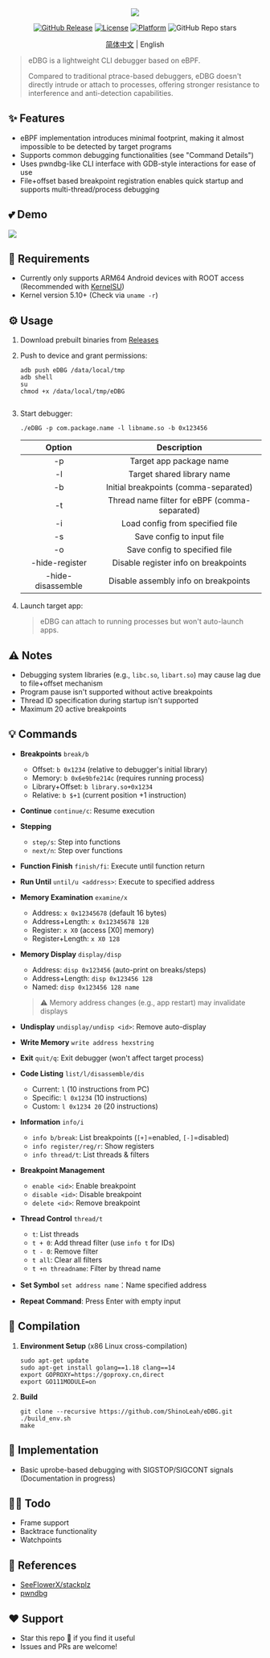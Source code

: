<div align="center">
  <img src="logo.png"/>

  [![GitHub Release](https://img.shields.io/github/v/release/ShinoLeah/eDBG?style=flat-square)](https://github.com/ShinoLeah/eDBG/releases)
  [![License](https://img.shields.io/github/license/ShinoLeah/eDBG?style=flat-square)](LICENSE)
  [![Platform](https://img.shields.io/badge/platform-Android%20ARM64-red.svg?style=flat-square)](https://www.android.com/)
  ![GitHub Repo stars](https://img.shields.io/github/stars/ShinoLeah/eDBG)

  [简体中文](READM.md) | English

</div>

> eDBG is a lightweight CLI debugger based on eBPF.<br />
>
> Compared to traditional ptrace-based debuggers, eDBG doesn't directly intrude or attach to processes, offering stronger resistance to interference and anti-detection capabilities.

## ✨ Features

- eBPF implementation introduces minimal footprint, making it almost impossible to be detected by target programs
- Supports common debugging functionalities (see "Command Details")
- Uses pwndbg-like CLI interface with GDB-style interactions for ease of use
- File+offset based breakpoint registration enables quick startup and supports multi-thread/process debugging

## 💕 Demo

![](demo.png)

## 🚀 Requirements

- Currently only supports ARM64 Android devices with ROOT access (Recommended with [KernelSU](https://github.com/tiann/KernelSU))
- Kernel version 5.10+ (Check via `uname -r`)

## ⚙️ Usage

1. Download prebuilt binaries from [Releases](https://github.com/ShinoLeah/eDBG/releases)

2. Push to device and grant permissions:
   ```shell
   adb push eDBG /data/local/tmp
   adb shell
   su
   chmod +x /data/local/tmp/eDBG


3. Start debugger:

   ```shell
   ./eDBG -p com.package.name -l libname.so -b 0x123456
   ```

   |      Option       |                  Description                  |
   | :---------------: | :-------------------------------------------: |
   |        -p         |            Target app package name            |
   |        -l         |          Target shared library name           |
   |        -b         |     Initial breakpoints (comma-separated)     |
   |        -t         | Thread name filter for eBPF (comma-separated) |
   |        -i         |        Load config from specified file        |
   |        -s         |           Save config to input file           |
   |        -o         |         Save config to specified file         |
   |  -hide-register   |     Disable register info on breakpoints      |
   | -hide-disassemble |     Disable assembly info on breakpoints      |

4. Launch target app:

   > eDBG can attach to running processes but won't auto-launch apps.

## ⚠️ Notes

- Debugging system libraries (e.g., `libc.so`, `libart.so`) may cause lag due to file+offset mechanism
- Program pause isn't supported without active breakpoints
- Thread ID specification during startup isn't supported
- Maximum 20 active breakpoints

## 💡 Commands

- **Breakpoints** `break/b`

  - Offset: `b 0x1234` (relative to debugger's initial library)
  - Memory: `b 0x6e9bfe214c` (requires running process)
  - Library+Offset: `b library.so+0x1234`
  - Relative: `b $+1` (current position +1 instruction)

- **Continue** `continue/c`: Resume execution

- **Stepping**

  - `step/s`: Step into functions
  - `next/n`: Step over functions

- **Function Finish** `finish/fi`: Execute until function return

- **Run Until** `until/u <address>`: Execute to specified address

- **Memory Examination** `examine/x`

  - Address: `x 0x12345678` (default 16 bytes)
  - Address+Length: `x 0x12345678 128`
  - Register: `x X0` (access [X0] memory)
  - Register+Length: `x X0 128`

- **Memory Display** `display/disp`

  - Address: `disp 0x123456` (auto-print on breaks/steps)
  - Address+Length: `disp 0x123456 128`
  - Named: `disp 0x123456 128 name`

  > ⚠️ Memory address changes (e.g., app restart) may invalidate displays

- **Undisplay** `undisplay/undisp <id>`: Remove auto-display

- **Write Memory** `write address hexstring`

- **Exit** `quit/q`: Exit debugger (won't affect target process)

- **Code Listing** `list/l/disassemble/dis`

  - Current: `l` (10 instructions from PC)
  - Specific: `l 0x1234` (10 instructions)
  - Custom: `l 0x1234 20` (20 instructions)

- **Information** `info/i`

  - `info b/break`: List breakpoints (`[+]`=enabled, `[-]`=disabled)
  - `info register/reg/r`: Show registers
  - `info thread/t`: List threads & filters

- **Breakpoint Management**

  - `enable <id>`: Enable breakpoint
  - `disable <id>`: Disable breakpoint
  - `delete <id>`: Remove breakpoint

- **Thread Control** `thread/t`

  - `t`: List threads
  - `t + 0`: Add thread filter (use `info t` for IDs)
  - `t - 0`: Remove filter
  - `t all`: Clear all filters
  - `t +n threadname`: Filter by thread name

- **Set Symbol** `set address name`：Name specified address

- **Repeat Command**: Press Enter with empty input

## 🛫 Compilation

1. **Environment Setup** (x86 Linux cross-compilation)

   ```shell
   sudo apt-get update
   sudo apt-get install golang==1.18 clang==14
   export GOPROXY=https://goproxy.cn,direct
   export GO111MODULE=on

2. **Build**

   ```shell
   git clone --recursive https://github.com/ShinoLeah/eDBG.git
   ./build_env.sh
   make
   ```

## 💭 Implementation

- Basic uprobe-based debugging with SIGSTOP/SIGCONT signals (Documentation in progress)

## 🧑‍💻 Todo

- Frame support
- Backtrace functionality
- Watchpoints

## 🤝 References

- [SeeFlowerX/stackplz](https://github.com/SeeFlowerX/stackplz/tree/dev)
- [pwndbg](https://github.com/pwndbg/pwndbg)

## ❤️ Support

- Star this repo 🌟 if you find it useful
- Issues and PRs are welcome!